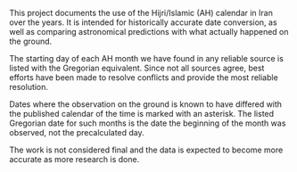 This project documents the use of the Hijri/Islamic (AH) calendar in Iran over the years.  It is intended for historically accurate date conversion, as well as comparing astronomical predictions with what actually happened on the ground.

The starting day of each AH month we have found in any reliable source is listed with the Gregorian equivalent. Since not all sources agree, best efforts have been made to resolve conflicts and provide the most reliable resolution.

Dates where the observation on the ground is known to have differed with the published calendar of the time is marked with an asterisk. The listed Gregorian date for such months is the date the beginning of the month was observed, not the precalculated day.

The work is not considered final and the data is expected to become more accurate as more research is done.
